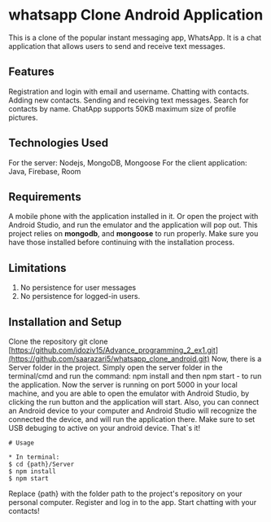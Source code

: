 # whatsapp Clone Android Application
This is a clone of the popular instant messaging app, WhatsApp. It is a chat application that allows users to send and receive text messages.

## Features
Registration and login with email and username.
Chatting with contacts.
Adding new contacts.
Sending and receiving text messages.
Search for contacts by name.
ChatApp supports 50KB maximum size of profile pictures.

## Technologies Used
For the server: Nodejs, MongoDB, Mongoose
For the client application: Java, Firebase, Room

## Requirements
A mobile phone with the application installed in it. Or open the project with Android Studio, and run the emulator and the application will pop out.
This project relies on **mongodb**, and **mongoose** to run properly. Make sure you have those installed before continuing with the installation process.

## Limitations 
1) No persistence for user messages
2) No persistence for logged-in users.

## Installation and Setup
Clone the repository git clone [https://github.com/idoziv15/Advance_programming_2_ex1.git](https://github.com/saarazari5/whatsapp_clone_android.git)
Now, there is a Server folder in the project. Simply open the server folder in the terminal/cmd and run the command: npm install and then npm start - to run the application. 
Now the server is running on port 5000 in your local machine, and you are able to open the emulator with Android Studio, by clicking the run button and the application will start.
Also, you can connect an Android device to your computer and Android Studio will recognize the connected the device, and will run the application there. Make sure to set USB debuging
to active on your android device. 
That`s it!

```
# Usage

* In terminal:
$ cd {path}/Server
$ npm install
$ npm start
```

Replace {path} with the folder path to the project's repository on your personal computer.
Register and log in to the app.
Start chatting with your contacts!
